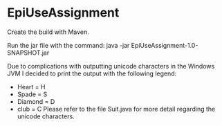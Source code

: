 # EpiUseAssignment

Create the build with Maven.

Run the jar file with the command:
java -jar EpiUseAssignment-1.0-SNAPSHOT.jar

Due to complications with outputting unicode characters in the Windows JVM I decided to print the output with the following legend:
- Heart = H
- Spade = S
- Diamond = D
- club = C
Please refer to the file Suit.java for more detail regarding the unicode characters.
